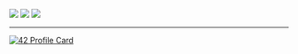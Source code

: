 ![](https://komarev.com/ghpvc/?username=mohouyizme&color=green)
![](https://img.shields.io/twitter/follow/mohouyizme?style=social)
![](https://img.shields.io/github/followers/mohouyizme?style=social)

---

[![42 Profile Card](https://1337-readme.vercel.app/api/profile?login=toxiic)](https://github.com/mohouyizme/1337-readme)
